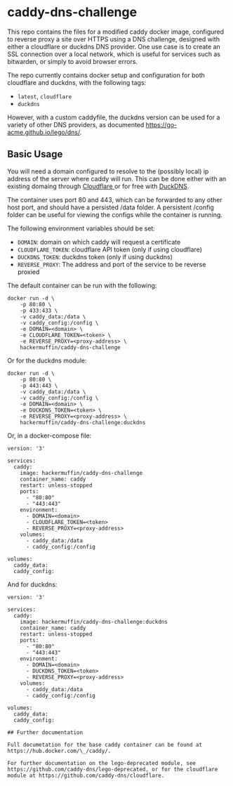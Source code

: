 # caddy-dns-challenge

This repo contains the files for a modified caddy docker image, configured to reverse proxy a site over HTTPS using a DNS challenge, designed with either a cloudflare or duckdns DNS provider. One use case is to create an SSL connection over a local network, which is useful for services such as bitwarden, or simply to avoid browser errors.

The repo currently contains docker setup and configuration for both cloudflare and duckdns, with the following tags:
- `latest`, `cloudflare`
- `duckdns`

However, with a custom caddyfile, the duckdns version can be used for a variety of other DNS providers, as documented https://go-acme.github.io/lego/dns/.

## Basic Usage
You will need a domain configured to resolve to the (possibly local) ip address of the server where caddy will run. This can be done either with an existing domaing through [Cloudflare ](https://www.cloudflare.com/) or for free with [DuckDNS](https://www.duckdns.org/). 

The container uses port 80 and 443, which can be forwarded to any other host port, and should have a persisted /data folder. A persistent /config folder can be useful for viewing the configs while the container is running.

The following environment variables should be set:
- `DOMAIN`: domain on which caddy will request a certificate
- `CLOUDFLARE_TOKEN`: cloudflare API token (only if using cloudflare)
- `DUCKDNS_TOKEN`: duckdns token (only if using duckdns)
- `REVERSE_PROXY`: The address and port of the service to be reverse proxied

The default container can be run with the following:

```console
docker run -d \
    -p 80:80 \
    -p 433:433 \
    -v caddy_data:/data \
    -v caddy_config:/config \
    -e DOMAIN=<domain> \ 
    -e CLOUDFLARE_TOKEN=<token> \
    -e REVERSE_PROXY=<proxy-address> \
    hackermuffin/caddy-dns-challenge
```

Or for the duckdns module:
```console
docker run -d \
    -p 80:80 \
    -p 443:443 \
    -v caddy_data:/data \
    -v caddy_config:/config \
    -e DOMAIN=<domain> \ 
    -e DUCKDNS_TOKEN=<token> \
    -e REVERSE_PROXY=<proxy-address> \
    hackermuffin/caddy-dns-challenge:duckdns
```

Or, in a docker-compose file:

```console
version: '3'
 
services: 
  caddy:
    image: hackermuffin/caddy-dns-challenge
    container_name: caddy
    restart: unless-stopped
    ports:
      - "80:80"
      - "443:443"
    environment:
      - DOMAIN=<domain>
      - CLOUDFLARE_TOKEN=<token>
      - REVERSE_PROXY=<proxy-address>
    volumes:
      - caddy_data:/data
      - caddy_config:/config

volumes:
  caddy_data:
  caddy_config:
```

And for duckdns:
```console
version: '3'
 
services: 
  caddy:
    image: hackermuffin/caddy-dns-challenge:duckdns
    container_name: caddy
    restart: unless-stopped
    ports:
      - "80:80"
      - "443:443"
    environment:
      - DOMAIN=<domain>
      - DUCKDNS_TOKEN=<token>
      - REVERSE_PROXY=<proxy-address>
    volumes:
      - caddy_data:/data
      - caddy_config:/config

volumes:
  caddy_data:
  caddy_config:

## Further documentation

Full documetation for the base caddy container can be found at https://hub.docker.com/\_/caddy/.

For further documentation on the lego-deprecated module, see https://github.com/caddy-dns/lego-deprecated, or for the cloudflare module at https://github.com/caddy-dns/cloudflare.
